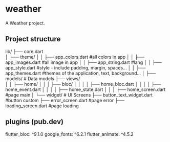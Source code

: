 # weather

A Weather project.

## Project structure
lib/
├── core.dart          
│   ├── theme/
│   │   ├── app_colors.dart #all colors in app
│   │   ├── app_images.dart #all image in app
│   │   ├── app_string.dart #lang
│   │   ├── app_style.dart #style - include padding, margin, spaces...
│   │   ├── app_themes.dart #themes of the application, text, background...
│
├── models/            # Data models
├── views/       
│   │   ├── home/
│   │   │   ├── bloc/
│   │   │   │   ├── home_bloc.dart
│   │   │   │   ├── home_event.dart
│   │   │   │   ├── home_state.dart
│   │   │   ├── home_screen.dart #page main
│
└── widget/           # UI Screens
    ├── button_text_widget.dart #button custom
    ├── error_screen.dart #page error
    ├── loading_screen.dart #page loading

## plugins (pub.dev)
flutter_bloc: ^9.1.0
google_fonts: ^6.2.1
flutter_animate: ^4.5.2




